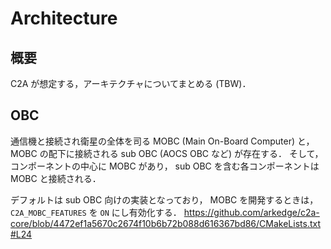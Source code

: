 # Architecture

## 概要
C2A が想定する，アーキテクチャについてまとめる (TBW)．


## OBC
通信機と接続され衛星の全体を司る MOBC (Main On-Board Computer) と，MOBC の配下に接続される sub OBC (AOCS OBC など) が存在する．
そして，コンポーネントの中心に MOBC があり， sub OBC を含む各コンポーネントは MOBC と接続される．

デフォルトは sub OBC 向けの実装となっており， MOBC を開発するときは，`C2A_MOBC_FEATURES` を `ON` にし有効化する．
https://github.com/arkedge/c2a-core/blob/4472ef1a5670c2674f10b6b72b088d616367bd86/CMakeLists.txt#L24
